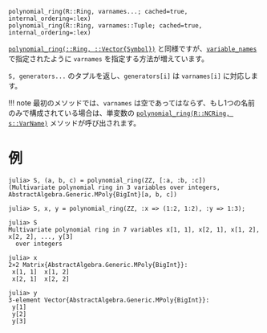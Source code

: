 ```
polynomial_ring(R::Ring, varnames...; cached=true, internal_ordering=:lex)
polynomial_ring(R::Ring, varnames::Tuple; cached=true, internal_ordering=:lex)
```

[`polynomial_ring(::Ring, ::Vector{Symbol})`](@ref) と同様ですが、[`variable_names`](@ref) で指定されたように `varnames` を指定する方法が増えています。

`S, generators...` のタプルを返し、`generators[i]` は `varnames[i]` に対応します。

!!! note
    最初のメソッドでは、`varnames` は空であってはならず、もし1つの名前のみで構成されている場合は、単変数の [`polynomial_ring(R::NCRing, s::VarName)`](@ref) メソッドが呼び出されます。


# 例

```jldoctest
julia> S, (a, b, c) = polynomial_ring(ZZ, [:a, :b, :c])
(Multivariate polynomial ring in 3 variables over integers, AbstractAlgebra.Generic.MPoly{BigInt}[a, b, c])

julia> S, x, y = polynomial_ring(ZZ, :x => (1:2, 1:2), :y => 1:3);

julia> S
Multivariate polynomial ring in 7 variables x[1, 1], x[2, 1], x[1, 2], x[2, 2], ..., y[3]
  over integers

julia> x
2×2 Matrix{AbstractAlgebra.Generic.MPoly{BigInt}}:
 x[1, 1]  x[1, 2]
 x[2, 1]  x[2, 2]

julia> y
3-element Vector{AbstractAlgebra.Generic.MPoly{BigInt}}:
 y[1]
 y[2]
 y[3]
```
